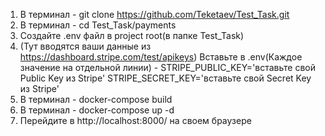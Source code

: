 1. В терминал - git clone https://github.com/Teketaev/Test_Task.git
2. В терминал - cd Test_Task/payments
3. Создайте .env файл в project root(в папке Test_Task)
4. (Тут вводятся ваши данные из https://dashboard.stripe.com/test/apikeys) Вставьте в .env(Каждое значение на отдельной линии) - STRIPE_PUBLIC_KEY='вставьте свой Public Key из Stripe'
STRIPE_SECRET_KEY='вставьте свой Secret Key из Stripe'
6. В терминал - docker-compose build
7. В терминал - docker-compose up -d
8. Перейдите в http://localhost:8000/ на своем браузере
